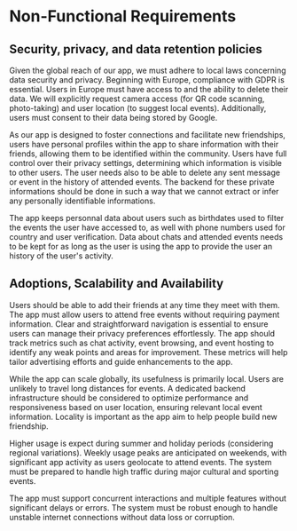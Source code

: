 # Non-Functional Requirements

## Security, privacy, and data retention policies


Given the global reach of our app, we must adhere to local laws concerning data security and privacy. Beginning with Europe, compliance with GDPR is essential. Users in Europe must have access to and the ability to delete their data. We will explicitly request camera access (for QR code scanning, photo-taking) and user location (to suggest local events). Additionally, users must consent to their data being stored by Google.

As our app is designed to foster connections and facilitate new friendships, users have personal profiles within the app to share information with their friends, allowing them to be identified within the community. Users have full control over their privacy settings, determining which information is visible to other users. The user needs also to be able to delete any sent message or event in the history of attended events.
The backend for these private informations should be done in such a way that we cannot extract or infer any personally identifiable informations.

The app keeps personnal data about users such as birthdates used to filter the events the user have accessed to, as well with phone numbers used for country and user verification. Data about chats and attended events needs to be kept for as long as the user is using the app to provide the user an history of the user's activity. 



## Adoptions, Scalability and Availability

Users should be able to add their friends at any time they meet with them.
The app must allow users to attend free events without requiring payment information.
Clear and straightforward navigation is essential to ensure users can manage their privacy preferences effortlessly.
The app should track metrics such as chat activity, event browsing, and event hosting to identify any weak points and areas for improvement.
These metrics will help tailor advertising efforts and guide enhancements to the app.

While the app can scale globally, its usefulness is primarily local. Users are unlikely to travel long distances for events.
A dedicated backend infrastructure should be considered to optimize performance and responsiveness based on user location, ensuring relevant local event information. Locality is important as the app aim to help people build new friendship.

Higher usage is expect during summer and holiday periods (considering regional variations).
Weekly usage peaks are anticipated on weekends, with significant app activity as users geolocate to attend events.
The system must be prepared to handle high traffic during major cultural and sporting events.

The app must support concurrent interactions and multiple features without significant delays or errors.
The system must be robust enough to handle unstable internet connections without data loss or corruption.



